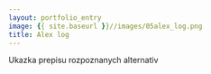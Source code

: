 ```yaml
---
layout: portfolio_entry
image: {{ site.baseurl }}//images/05alex_log.png
title: Alex log
---
```

Ukazka prepisu rozpoznanych alternativ
